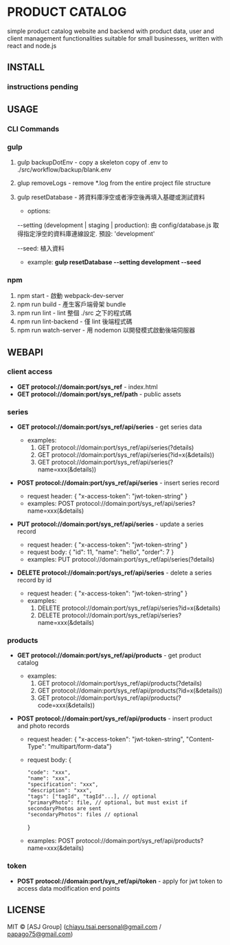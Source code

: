 # PRODUCT CATALOG

simple product catalog website and backend with product data, user and client management functionalities suitable for small businesses, written with react and node.js

## INSTALL

### instructions pending

## USAGE

### CLI Commands

### gulp

1. gulp backupDotEnv - copy a skeleton copy of .env to ./src/workflow/backup/blank.env
2. glup removeLogs - remove *.log from the entire project file structure
3. gulp resetDatabase - 將資料庫淨空或者淨空後再填入基礎或測試資料

   * options:

    --setting (development | staging | production): 由 config/database.js 取得指定淨空的資料庫連線設定. 預設: 'development'

    --seed: 植入資料

   * example: **gulp resetDatabase --setting development --seed**

### npm

1. npm start - 啟動 webpack-dev-server
2. npm run build - 產生客戶端骨架 bundle
3. npm run lint - lint 整個 ./src 之下的程式碼
4. npm run lint-backend - 僅 lint 後端程式碼
5. npm run watch-server - 用 nodemon 以開發模式啟動後端伺服器

## WEBAPI

### client access

* **GET protocol://domain:port/sys_ref** - index.html
* **GET protocol://domain:port/sys_ref/path** - public assets

### series

* **GET protocol://domain:port/sys_ref/api/series** - get series data

  * examples:
    1. GET protocol://domain:port/sys_ref/api/series(?details)
    2. GET protocol://domain:port/sys_ref/api/series(?id=x(&details))
    3. GET protocol://domain:port/sys_ref/api/series(?name=xxx(&details))

* **POST protocol://domain:port/sys_ref/api/series** - insert series record

  * request header: { "x-access-token": "jwt-token-string" }
  * examples: POST protocol://domain:port/sys_ref/api/series?name=xxx(&details)

* **PUT protocol://domain:port/sys_ref/api/series** - update a series record

  * request header: { "x-access-token": "jwt-token-string" }
  * request body: { "id": 11, "name": "hello", "order": 7 }
  * examples: PUT protocol://domain:port/sys_ref/api/series(?details)

* **DELETE protocol://domain:port/sys_ref/api/series** - delete a series record by id

  * request header: { "x-access-token": "jwt-token-string" }
  * examples:
    1. DELETE protocol://domain:port/sys_ref/api/series?id=x(&details)
    2. DELETE protocol://domain:port/sys_ref/api/series?name=xxx(&details)

### products

* **GET    protocol://domain:port/sys_ref/api/products** - get product catalog

  * examples:
    1. GET protocol://domain:port/sys_ref/api/products(?details)
    2. GET protocol://domain:port/sys_ref/api/products(?id=x(&details))
    3. GET protocol://domain:port/sys_ref/api/products(?code=xxx(&details))

* **POST protocol://domain:port/sys_ref/api/products** - insert product and photo records

  * request header: { "x-access-token": "jwt-token-string", "Content-Type": "multipart/form-data"}
  * request body: {

        "code": "xxx",
        "name": "xxx",
        "specification": "xxx",
        "description": "xxx",
        "tags": ["tagId", "tagId"...], // optional
        "primaryPhoto": file, // optional, but must exist if secondaryPhotos are sent
        "secondaryPhotos": files // optional

    }
  * examples: POST protocol://domain:port/sys_ref/api/products?name=xxx(&details)

### token

* **POST   protocol://domain:port/sys_ref/api/token** - apply for jwt token to access data modification end points

## LICENSE

MIT © [ASJ Group] (chiayu.tsai.personal@gmail.com / papago75@gmail.com)
